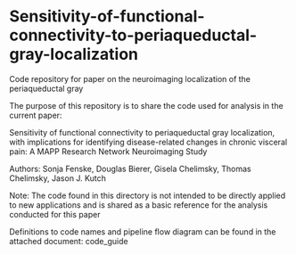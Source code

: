 # Sensitivity-of-functional-connectivity-to-periaqueductal-gray-localization
Code repository for paper on the neuroimaging localization of the periaqueductal gray

The purpose of this repository is to share the code used for analysis in the current paper: 

Sensitivity of functional connectivity to periaqueductal gray localization, with implications for identifying disease-related changes in chronic visceral pain: A MAPP Research Network Neuroimaging Study

Authors: Sonja Fenske, Douglas Bierer, Gisela Chelimsky, Thomas Chelimsky, Jason J. Kutch

Note: The code found in this directory is not intended to be directly applied to new applications and is shared as a basic reference for the analysis conducted for this paper

Definitions to code names and pipeline flow diagram can be found in the attached document: code_guide
